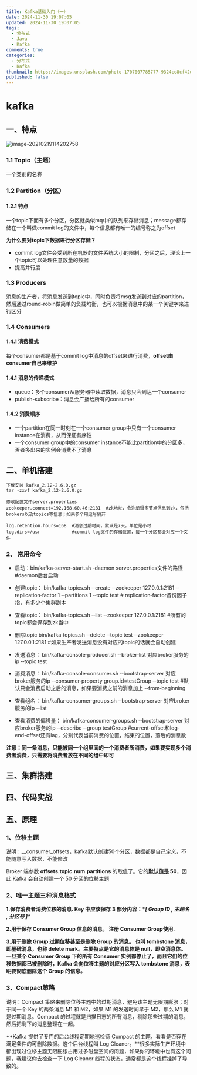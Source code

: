 ```yaml
---
title: Kafka基础入门（一）
date: 2024-11-30 19:07:05
updated: 2024-11-30 19:07:05
tags:
  - 分布式
  - Java
  - Kafka
comments: true
categories:
  - 分布式
  - Kafka
thumbnail: https://images.unsplash.com/photo-1707007785777-9324ce8cf42d?crop=entropy&cs=srgb&fm=jpg&ixid=M3w2NDU1OTF8MHwxfHJhbmRvbXx8fHx8fHx8fDE3NDMwODM0NDh8&ixlib=rb-4.0.3&q=85&w=1920&h=1080
published: false
---
```


# kafka

## 一、特点

![image-20210219114202758](https://cdn.jsdelivr.net/gh/hackerHiJu/note-picture@main/note-picture/image-20210219114202758-20250325152823271.png)

### 1.1 Topic（主题）

一个类别的名称

### 1.2 Partition（分区）

#### 1.2.1 特点

一个topic下面有多个分区，分区就类似mq中的队列来存储消息；message都存储在一个叫做commit log的文件中，每个信息都有唯一的编号称之为offset

**为什么要对topic下数据进行分区存储？**

- commit log文件会受到所在机器的文件系统大小的限制，分区之后，理论上一个topic可以处理任意数量的数据
- 提高并行度

### 1.3 Producers

消息的生产者，将消息发送到topic中，同时负责将msg发送到对应的partition，然后通过round-robin做简单的负载均衡，也可以根据消息中的某一个关键字来进行区分

### 1.4 Consumers

#### 1.4.1 消费模式

每个consumer都是基于commit log中消息的offset来进行消费，**offset由consumer自己来维护**

#### 1.4.1 消息的传递模式

- queue：多个consumer从服务器中读取数据，消息只会到达一个consumer
- publish-subscribe：消息会广播给所有的consumer

#### 1.4.2 消费顺序

- 一个partition在同一时刻在一个consumer group中只有一个consumer instance在消费，从而保证有序性
- 一个consumer group中的consumer instance不能比partition中的分区多，否者多出来的实例会消费不了消息

## 二、单机搭建

```
下载安装 kafka_2.12-2.6.0.gz
tar -zxvf kafka_2.12-2.6.0.gz

修改配置文件server.properties
zookeeper.connect=192.168.60.46:2181  #zk地址，会注册很多节点信息到zk，包括brokers以及topics等信息；如果多个用逗号隔开

log.retention.hours=168  #消息过期时间，默认是7天，单位是小时
log.dirs=/usr            #commit log文件的存储位置，每一个分区都会对应一个文件
```

### 2、 常用命令

- 启动：bin/kafka-server-start.sh -daemon server.properties文件的路径    #daemon后台启动

- 创建topic：
  		bin/kafka‐topics.sh ‐‐create ‐‐zookeeper 127.0.0.1:2181 ‐‐replication‐factor 1 ‐‐partitions 1 ‐‐topic test    # replication‐factor备份因子指，有多少个集群副本

- 查看topic：
  		bin/kafka‐topics.sh ‐‐list ‐‐zookeeper 127.0.0.1:2181  #所有的topic都会保存到zk当中

- 删除topic
  		bin/kafka‐topics.sh ‐‐delete ‐‐topic test ‐‐zookeeper 127.0.0.1:2181  #如果生产者发送消息没有对应的topic的话就会自动创建

- 发送消息：
  bin/kafka‐console‐producer.sh ‐‐broker‐list 对应broker服务的ip ‐‐topic test

- 消费消息：
  		bin/kafka‐console‐consumer.sh ‐‐bootstrap‐server 对应broker服务的ip ‐‐consumer‐property group.id=testGroup ‐‐topic test    #默认只会消费启动之后的消息，如果要消费之前的消息加上  ‐‐from‐beginning

- 查看组名：
  		bin/kafka‐consumer‐groups.sh ‐‐bootstrap‐server 对应broker服务的ip ‐‐list

- 查看消费的偏移量：
  		bin/kafka‐consumer‐groups.sh ‐‐bootstrap‐server 对应broker服务的ip ‐‐describe ‐‐group testGroup  #current-offset和log-end-offset还有lag，分别代表当前消费的位置，结束的位置，落后的消息数

**注意：同一条消息，只能被同一个组里面的一个消费者所消费，如果要实现多个消费者消费，只需要将消费者放在不同的组中即可**

## 三、集群搭建



## 四、代码实战



## 五、原理

### 1、位移主题

说明：__consumer_offsets，kafka默认创建50个分区，数据都是自己定义，不能随意写入数据，不能修改

Broker 端参数 **offsets.topic.num.partitions** 的取值了。它的**默认值是 50**，因此 Kafka 会自动创建一个 50 分区的位移主题

### 2、唯一主题三种消息格式

**1.保存消费者消费位移的消息. Key 中应该保存 3 部分内容：\**[ Group ID , 主题名 , 分区号 ]\****

**2.用于保存 Consumer Group 信息的消息。  注册 Consumer Group使用.**

**3.用于删除 Group 过期位移甚至是删除 Group 的消息。 也叫 tombstone 消息，即墓碑消息，也称 delete mark。主要特点是它的消息体是 null，即空消息体。一旦某个 Consumer Group 下的所有 Consumer 实例都停止了，而且它们的位移数据都已被删除时，Kafka 会向位移主题的对应分区写入 tombstone 消息，表明要彻底删除这个 Group 的信息。**

### 3、Compact策略

说明：Compact 策略来删除位移主题中的过期消息，避免该主题无限期膨胀；对于同一个 Key 的两条消息 M1 和 M2，如果 M1 的发送时间早于 M2，那么 M1 就是过期消息。Compact 的过程就是扫描日志的所有消息，剔除那些过期的消息，然后把剩下的消息整理在一起。

**Kafka 提供了专门的后台线程定期地巡检待 Compact 的主题，看看是否存在满足条件的可删除数据。这个后台线程叫 Log Cleaner。**很多实际生产环境中都出现过位移主题无限膨胀占用过多磁盘空间的问题，如果你的环境中也有这个问题，我建议你去检查一下 Log Cleaner 线程的状态，通常都是这个线程挂掉了导致的。
